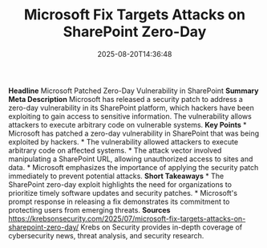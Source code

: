 ﻿---
title: "Microsoft Fix Targets Attacks on SharePoint Zero-Day"
date: "2025-08-20T14:36:48"
category: "Markets"
summary: ""
slug: "microsoft fix targets attacks on sharepoint zeroday"
source_urls:
  - "https://krebsonsecurity.com/2025/07/microsoft-fix-targets-attacks-on-sharepoint-zero-day/"
seo:
  title: "Microsoft Fix Targets Attacks on SharePoint Zero-Day | Hash n Hedge"
  description: ""
  keywords: ["news", "markets", "brief"]
---
**Headline** Microsoft Patched Zero-Day Vulnerability in SharePoint  **Summary Meta Description** Microsoft has released a security patch to address a zero-day vulnerability in its SharePoint platform, which hackers have been exploiting to gain access to sensitive information. The vulnerability allows attackers to execute arbitrary code on vulnerable systems.  **Key Points**  * Microsoft has patched a zero-day vulnerability in SharePoint that was being exploited by hackers. * The vulnerability allowed attackers to execute arbitrary code on affected systems. * The attack vector involved manipulating a SharePoint URL, allowing unauthorized access to sites and data. * Microsoft emphasizes the importance of applying the security patch immediately to prevent potential attacks.  **Short Takeaways**  * The SharePoint zero-day exploit highlights the need for organizations to prioritize timely software updates and security patches. * Microsoft's prompt response in releasing a fix demonstrates its commitment to protecting users from emerging threats.  **Sources** https://krebsonsecurity.com/2025/07/microsoft-fix-targets-attacks-on-sharepoint-zero-day/ Krebs on Security provides in-depth coverage of cybersecurity news, threat analysis, and security research. 
